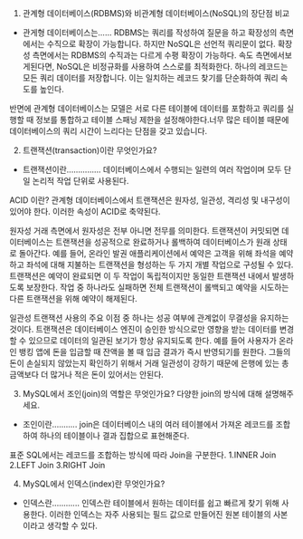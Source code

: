 1. 관계형 데이터베이스(RDBMS)와 비관계형 데이터베이스(NoSQL)의 장단점 비교

- 관게형 데이터베이스는......
RDBMS는 쿼리를 작성하여 질문을 하고 확장성의 측면에서는 수직으로 확장이 가능합니다. 
하지만 NoSQL은 선언적 쿼리문이 없다. 확장성 측면에서는 RDBMS의 수직과는 다르게 수평 확장이 가능하다. 
속도 측면에서보게된다면, NoSQL은 비정규화를 사용하여 스스로를 최적화한다. 하나의 레코드는 모든 쿼리 데이터를 저장합니다. 이는 일치하는 레코드 찾기를 단순화하여 쿼리 속도를 높인다.

반면에 관계형 데이터베이스는 모델은 서로 다른 테이블에 데이터를 포함하고 쿼리를 실행할 때 정보를 통합하고 테이블 스패닝 제한을 설정해야한다.너무 많은 테이블 때문에 데이터베이스의 쿼리 시간이 느리다는 단점을 갖고 있습니다.


2. 트랜잭션(transaction)이란 무엇인가요?

- 트랜잭션이란...............
데이터베이스에서 수행되는 일련의 여러 작업이며 모두 단일 논리적 작업 단위로 사용된다. 

ACID 이란? 
관계형 데이터베이스에서 트랜잭션은 원자성, 일관성, 격리성 및 내구성이 있어야 한다. 이러한 속성이 ACID로 축약된다. 

원자성
거래 측면에서 원자성은 전부 아니면 전무를 의미한다. 트랜잭션이 커밋되면 데이터베이스는 트랜잭션을 성공적으로 완료하거나 롤백하여 데이터베이스가 원래 상태로 돌아간다. 예를 들어, 온라인 발권 애플리케이션에서 예약은 고객을 위해 좌석을 예약하고 좌석에 대해 지불하는 트랜잭션을 형성하는 두 가지 개별 작업으로 구성될 수 있다. 트랜잭션은 예약이 완료되면 이 두 작업이 독립적이지만 동일한 트랜잭션 내에서 발생하도록 보장한다. 작업 중 하나라도 실패하면 전체 트랜잭션이 롤백되고 예약을 시도하는 다른 트랜잭션을 위해 예약이 해제된다.

일관성
트랜잭션 사용의 주요 이점 중 하나는 성공 여부에 관계없이 무결성을 유지하는 것이다. 트랜잭션은 데이터베이스 엔진이 승인한 방식으로만 영향을 받는 데이터를 변경할 수 있으므로 데이터의 일관된 보기가 항상 유지되도록 한다. 예를 들어 사용자가 온라인 뱅킹 앱에 돈을 입금할 때 잔액을 볼 때 입금 결과가 즉시 반영되기를 원한다. 그들의 돈이 손실되지 않았는지 확인하기 위해서 거래 일관성이 강하기 때문에 은행에 있는 총 금액보다 더 많거나 적은 돈이 있어서는 안된다.



3. MySQL에서 조인(join)의 역할은 무엇인가요? 다양한 join의 방식에 대해 설명해주세요.

- 조인이란...........
join은 데이터베이스 내의 여러 테이블에서 가져온 레코드를 조합하여 하나의 테이블이나 결과 집합으로 표현해준다.

표준 SQL에서는 레코드를 조합하는 방식에 따라 Join을 구분한다.
1.INNER Join
2.LEFT Join
3.RIGHT Join



4. MySQL에서 인덱스(index)란 무엇인가요?

- 인덱스란............
인덱스란 테이블에서 원하는 데이터를 쉽고 빠르게 찾기 위해 사용한다.
이러한 인덱스는 자주 사용되는 필드 값으로 만들어진 원본 테이블의 사본이라고 생각할 수 있다.




